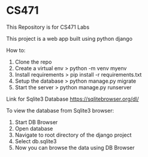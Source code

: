 # CS471
This Repository is for CS471 Labs

This project is a web app built using python django


How to: 
1. Clone the repo 
2. Create a virtual env > python -m venv myenv
3. Install requirements > pip install -r requirements.txt
4. Setup the database > python manage.py migrate
5. Start the server > python manage.py runserver


Link for Sqlite3 Database
https://sqlitebrowser.org/dl/

To view the database from Sqlite3 browser:

1. Start DB Browser
2. Open database
3. Navigate to root directory of the django project
4. Select db.sqlite3
5. Now you can browse the data using DB Browser



